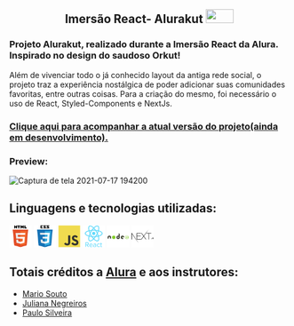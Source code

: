 
<div align="center">
<h2>Imersão React- Alurakut <img src= "https://user-images.githubusercontent.com/67559431/126050952-3343e66c-ebbd-4008-85d4-e0a4d28416fd.gif" width="50px" height="25px"/></h2>
</div>  

### Projeto Alurakut, realizado durante a Imersão React da Alura. Inspirado no design do saudoso Orkut!<br>

  Além de vivenciar todo o já conhecido layout da antiga rede social, o  projeto traz a experiência nostálgica de poder adicionar suas comunidades favoritas, entre outras coisas. Para a criação do mesmo, foi necessário o uso de React, Styled-Components e NextJs.  

### [Clique aqui para acompanhar  a atual versão do projeto(ainda em desenvolvimento).](https://alurakut-qoff3wqwk-ggsales.vercel.app/)

  
### Preview:
![Captura de tela 2021-07-17 194200](https://user-images.githubusercontent.com/67559431/126052071-50236ebb-e37b-41c6-820b-55317df42994.png)


## Linguagens e tecnologias utilizadas:
<img src="https://raw.githubusercontent.com/devicons/devicon/master/icons/html5/html5-original-wordmark.svg" alt="html5" width="40" height="40" style="max-width:100%;"> <img src="https://raw.githubusercontent.com/devicons/devicon/master/icons/css3/css3-original-wordmark.svg" alt="css3" width="40" height="40" style="max-width:100%;">
<img src="https://raw.githubusercontent.com/devicons/devicon/master/icons/javascript/javascript-original.svg" alt="javascript" width="40" height="40" style="max-width:100%;">
<img src="https://raw.githubusercontent.com/devicons/devicon/master/icons/react/react-original-wordmark.svg" alt="react" width="40" height="40" style="max-width:100%;"> <img src="https://raw.githubusercontent.com/devicons/devicon/master/icons/nodejs/nodejs-original-wordmark.svg" alt="nodejs" width="40" height="40" style="max-width:100%;"> <img src="https://raw.githubusercontent.com/devicons/devicon/master/icons/nextjs/nextjs-original-wordmark.svg" alt="nextjs" width="40" heigth="40" style="max-width:100%;">  


## Totais créditos a [Alura](https://www.alura.com.br/) e aos instrutores: 
<ul>
  <li><a href="https://twitter.com/omariosouto" rel="nofollow">Mario Souto</a></li>
  <li><a href="https://twitter.com/juunegreiros" rel="nofollow">Juliana Negreiros</a></li>
  <li><a href="https://twitter.com/paulo_caelum" rel="nofollow">Paulo Silveira</a></li>


